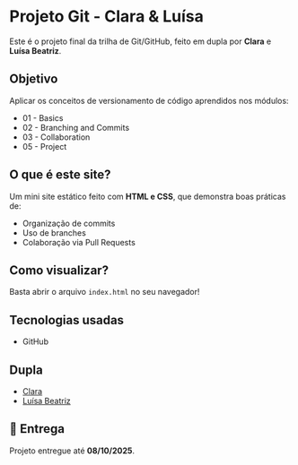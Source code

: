 # Projeto Git - Clara & Luísa

Este é o projeto final da trilha de Git/GitHub, feito em dupla por **Clara** e **Luísa Beatriz**.

## Objetivo
Aplicar os conceitos de versionamento de código aprendidos nos módulos:
- 01 - Basics
- 02 - Branching and Commits
- 03 - Collaboration
- 05 - Project

## O que é este site?
Um mini site estático feito com **HTML e CSS**, que demonstra boas práticas de:
- Organização de commits
- Uso de branches
- Colaboração via Pull Requests

## Como visualizar?
Basta abrir o arquivo `index.html` no seu navegador!

## Tecnologias usadas
- GitHub

## Dupla
- [Clara](https://github.com/ClaraGeraseev) 
- [Luísa Beatriz](https://github.com/luisabeatriz888)

## 📅 Entrega
Projeto entregue até **08/10/2025**.